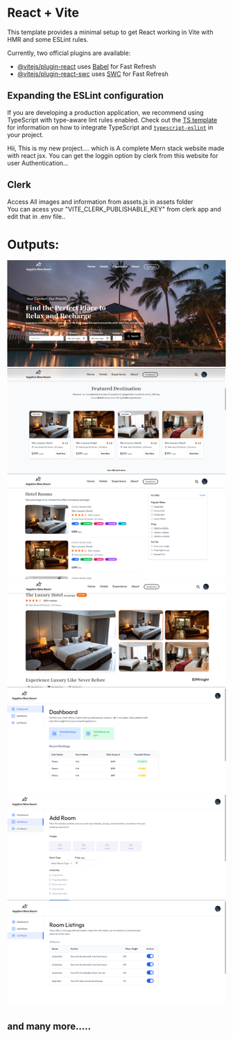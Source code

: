 # React + Vite

This template provides a minimal setup to get React working in Vite with HMR and some ESLint rules.

Currently, two official plugins are available:

- [@vitejs/plugin-react](https://github.com/vitejs/vite-plugin-react/blob/main/packages/plugin-react) uses [Babel](https://babeljs.io/) for Fast Refresh
- [@vitejs/plugin-react-swc](https://github.com/vitejs/vite-plugin-react/blob/main/packages/plugin-react-swc) uses [SWC](https://swc.rs/) for Fast Refresh

## Expanding the ESLint configuration

If you are developing a production application, we recommend using TypeScript with type-aware lint rules enabled. Check out the [TS template](https://github.com/vitejs/vite/tree/main/packages/create-vite/template-react-ts) for information on how to integrate TypeScript and [`typescript-eslint`](https://typescript-eslint.io) in your project.
<br>
<p>Hii, This is my new project.... which is A complete Mern stack website made with react jsx. You can get the loggin option by clerk from this website for user Authentication... <h2><a style="text-decoration :none" href="https://clerk.com/">Clerk</a></h2></p>
<p>
  Access All images and information from assets.js in assets folder
  <br>
  You can acess your "VITE_CLERK_PUBLISHABLE_KEY" from clerk app and edit that in .env file..
</p>
<h1>Outputs: </h1>
<img src="src/assets/r1.png" alt='1'>
<img src="src/assets/r2.png" alt='2'>
<img src="src/assets/r3.png" alt='3'>
<img src="src/assets/r4.png" alt='4'>
<img src="src/assets/r5.png" alt='5'>
<img src="src/assets/r6.png" alt='6'>
<img src="src/assets/r7.png" alt='7'>
<h2>and many more.....</h2>
